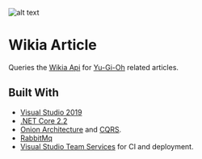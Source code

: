 ![alt text](https://fablecode.visualstudio.com/Yugioh%20Insight/_apis/build/status/Build_ArticleData "Visual studio team services build status")

# Wikia Article
Queries the [Wikia Api](https://yugioh.fandom.com/api/v1/#!/Articles) for [Yu-Gi-Oh](http://www.yugioh-card.com/uk/) related articles.

## Built With
* [Visual Studio 2019](https://www.visualstudio.com/downloads/)
* [.NET Core 2.2](https://www.microsoft.com/net/download/core)
* [Onion Architecture](http://jeffreypalermo.com/blog/the-onion-architecture-part-1/) and [CQRS](https://martinfowler.com/bliki/CQRS.html).
* [RabbitMq](https://www.rabbitmq.com/)
* [Visual Studio Team Services](https://www.visualstudio.com/team-services/release-management/) for CI and deployment.
